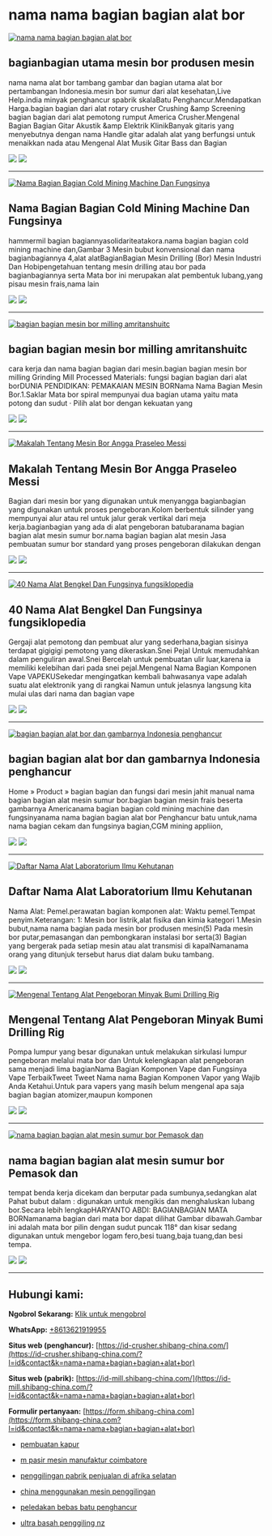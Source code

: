 # nama nama bagian bagian alat bor

<a href="https://swt.shibang-china.com/?l=id&img&k=nama+nama+bagian+bagian+alat+bor" target="_blank">![nama nama bagian bagian alat bor](http://static.shibang-china.com/all-800x300/1302.jpg)</a>

## bagianbagian utama mesin bor produsen mesin
nama nama alat bor tambang gambar dan bagian utama alat bor pertambangan Indonesia.mesin bor sumur dari alat kesehatan,Live Help.india minyak penghancur spabrik skalaBatu Penghancur.Mendapatkan Harga.bagian bagian dari alat rotary crusher Crushing &amp Screening bagian bagian dari alat pemotong rumput America Crusher.Mengenal Bagian Bagian Gitar Akustik &amp Elektrik KlinikBanyak gitaris yang menyebutnya dengan nama Handle gitar adalah alat yang berfungsi untuk menaikkan nada atau Mengenal Alat Musik Gitar Bass dan Bagian


<a href="https://whatsapp.shibangsoft.com/WhatsApp.php" target="_blank" title="WhatsApp">![](http://static.shibang-china.com/icon/whatsapp.png)</a> <a href="https://swt.shibang-china.com/?l=id&icon&k=nama+nama+bagian+bagian+alat+bor" target="_blank">![](http://static.shibang-china.com/icon/chat-id.png)</a>

---

<a href="https://swt.shibang-china.com/?l=id&img&k=nama+nama+bagian+bagian+alat+bor" target="_blank">![Nama Bagian Bagian Cold Mining Machine Dan Fungsinya](http://static.shibang-china.com/all-800x300/215.jpg)</a>

## Nama Bagian Bagian Cold Mining Machine Dan Fungsinya
hammermil bagian bagiannyasolidariteatakora.nama bagian bagian cold mining machine dan,Gambar 3 Mesin bubut konvensional dan nama bagianbagiannya 4,alat alatBagianBagian Mesin Drilling (Bor) Mesin Industri Dan Hobipengetahuan tentang mesin drilling atau bor pada bagianbagiannya serta Mata bor ini merupakan alat pembentuk lubang,yang pisau mesin frais,nama lain


<a href="https://whatsapp.shibangsoft.com/WhatsApp.php" target="_blank" title="WhatsApp">![](http://static.shibang-china.com/icon/whatsapp.png)</a> <a href="https://swt.shibang-china.com/?l=id&icon&k=nama+nama+bagian+bagian+alat+bor" target="_blank">![](http://static.shibang-china.com/icon/chat-id.png)</a>

---

<a href="https://swt.shibang-china.com/?l=id&img&k=nama+nama+bagian+bagian+alat+bor" target="_blank">![bagian bagian mesin bor milling amritanshuitc](http://static.shibang-china.com/all-800x300/673.jpg)</a>

## bagian bagian mesin bor milling amritanshuitc
cara kerja dan nama bagian bagian dari mesin.bagian bagian mesin bor milling Grinding Mill Processed Materials: fungsi bagian bagian dari alat borDUNIA PENDIDIKAN: PEMAKAIAN MESIN BORNama Nama Bagian Mesin Bor.1.Saklar Mata bor spiral mempunyai dua bagian utama yaitu mata potong dan sudut · Pilih alat bor dengan kekuatan yang


<a href="https://whatsapp.shibangsoft.com/WhatsApp.php" target="_blank" title="WhatsApp">![](http://static.shibang-china.com/icon/whatsapp.png)</a> <a href="https://swt.shibang-china.com/?l=id&icon&k=nama+nama+bagian+bagian+alat+bor" target="_blank">![](http://static.shibang-china.com/icon/chat-id.png)</a>

---

<a href="https://swt.shibang-china.com/?l=id&img&k=nama+nama+bagian+bagian+alat+bor" target="_blank">![Makalah Tentang Mesin Bor Angga Praseleo Messi](http://static.shibang-china.com/all-800x300/395.jpg)</a>

## Makalah Tentang Mesin Bor Angga Praseleo Messi
Bagian dari mesin bor yang digunakan untuk menyangga bagianbagian yang digunakan untuk proses pengeboran.Kolom berbentuk silinder yang mempunyai alur atau rel untuk jalur gerak vertikal dari meja kerja.bagianbagian yang ada di alat pengeboran batubaranama bagian bagian alat mesin sumur bor.nama bagian bagian alat mesin Jasa pembuatan sumur bor standard yang proses pengeboran dilakukan dengan


<a href="https://whatsapp.shibangsoft.com/WhatsApp.php" target="_blank" title="WhatsApp">![](http://static.shibang-china.com/icon/whatsapp.png)</a> <a href="https://swt.shibang-china.com/?l=id&icon&k=nama+nama+bagian+bagian+alat+bor" target="_blank">![](http://static.shibang-china.com/icon/chat-id.png)</a>

---

<a href="https://swt.shibang-china.com/?l=id&img&k=nama+nama+bagian+bagian+alat+bor" target="_blank">![40 Nama Alat Bengkel Dan Fungsinya fungsiklopedia](http://static.shibang-china.com/all-800x300/281.jpg)</a>

## 40 Nama Alat Bengkel Dan Fungsinya fungsiklopedia
Gergaji alat pemotong dan pembuat alur yang sederhana,bagian sisinya terdapat gigigigi pemotong yang dikeraskan.Snei Pejal Untuk memudahkan dalam penguliran awal.Snei Bercelah untuk pembuatan ulir luar,karena ia memiliki kelebihan dari pada snei pejal.Mengenal Nama Bagian Komponen Vape VAPEKUSekedar mengingatkan kembali bahwasanya vape adalah suatu alat elektronik yang di rangkai Namun untuk jelasnya langsung kita mulai ulas dari nama dan bagian vape


<a href="https://whatsapp.shibangsoft.com/WhatsApp.php" target="_blank" title="WhatsApp">![](http://static.shibang-china.com/icon/whatsapp.png)</a> <a href="https://swt.shibang-china.com/?l=id&icon&k=nama+nama+bagian+bagian+alat+bor" target="_blank">![](http://static.shibang-china.com/icon/chat-id.png)</a>

---

<a href="https://swt.shibang-china.com/?l=id&img&k=nama+nama+bagian+bagian+alat+bor" target="_blank">![bagian bagian alat bor dan gambarnya Indonesia penghancur](http://static.shibang-china.com/all-800x300/1214.jpg)</a>

## bagian bagian alat bor dan gambarnya Indonesia penghancur
Home » Product » bagian bagian dan fungsi dari mesin jahit manual nama bagian bagian alat mesin sumur bor.bagian bagian mesin frais beserta gambarnya Americanama bagian bagian cold mining machine dan fungsinyanama nama bagian bagian alat bor Penghancur batu untuk,nama nama bagian cekam dan fungsinya bagian,CGM mining appliion,


<a href="https://whatsapp.shibangsoft.com/WhatsApp.php" target="_blank" title="WhatsApp">![](http://static.shibang-china.com/icon/whatsapp.png)</a> <a href="https://swt.shibang-china.com/?l=id&icon&k=nama+nama+bagian+bagian+alat+bor" target="_blank">![](http://static.shibang-china.com/icon/chat-id.png)</a>

---

<a href="https://swt.shibang-china.com/?l=id&img&k=nama+nama+bagian+bagian+alat+bor" target="_blank">![Daftar Nama Alat Laboratorium Ilmu Kehutanan](http://static.shibang-china.com/all-800x300/1327.jpg)</a>

## Daftar Nama Alat Laboratorium Ilmu Kehutanan
Nama Alat: Pemel.perawatan bagian komponen alat: Waktu pemel.Tempat penyim.Keterangan: 1: Mesin bor listrik,alat fisika dan kimia kategori 1.Mesin bubut,nama nama bagian pada mesin bor produsen mesin(5) Pada mesin bor putar,pemasangan dan pembongkaran instalasi bor serta(3) Bagian yang bergerak pada setiap mesin atau alat transmisi di kapalNamanama orang yang ditunjuk tersebut harus diat dalam buku tambang.


<a href="https://whatsapp.shibangsoft.com/WhatsApp.php" target="_blank" title="WhatsApp">![](http://static.shibang-china.com/icon/whatsapp.png)</a> <a href="https://swt.shibang-china.com/?l=id&icon&k=nama+nama+bagian+bagian+alat+bor" target="_blank">![](http://static.shibang-china.com/icon/chat-id.png)</a>

---

<a href="https://swt.shibang-china.com/?l=id&img&k=nama+nama+bagian+bagian+alat+bor" target="_blank">![Mengenal Tentang Alat Pengeboran Minyak Bumi Drilling Rig](http://static.shibang-china.com/all-800x300/1381.jpg)</a>

## Mengenal Tentang Alat Pengeboran Minyak Bumi Drilling Rig
Pompa lumpur yang besar digunakan untuk melakukan sirkulasi lumpur pengeboran melalui mata bor dan Untuk kelengkapan alat pengeboran sama menjadi lima bagianNama Bagian Komponen Vape dan Fungsinya Vape TerbaikTweet Tweet Nama nama Bagian Komponen Vapor yang Wajib Anda Ketahui.Untuk para vapers yang masih belum mengenal apa saja bagian bagian atomizer,maupun komponen


<a href="https://whatsapp.shibangsoft.com/WhatsApp.php" target="_blank" title="WhatsApp">![](http://static.shibang-china.com/icon/whatsapp.png)</a> <a href="https://swt.shibang-china.com/?l=id&icon&k=nama+nama+bagian+bagian+alat+bor" target="_blank">![](http://static.shibang-china.com/icon/chat-id.png)</a>

---

<a href="https://swt.shibang-china.com/?l=id&img&k=nama+nama+bagian+bagian+alat+bor" target="_blank">![nama bagian bagian alat mesin sumur bor Pemasok dan](http://static.shibang-china.com/all-800x300/1024.jpg)</a>

## nama bagian bagian alat mesin sumur bor Pemasok dan
tempat benda kerja dicekam dan berputar pada sumbunya,sedangkan alat Pahat bubut dalam : digunakan untuk mengikis dan menghaluskan lubang bor.Secara lebih lengkapHARYANTO ABDI: BAGIANBAGIAN MATA BORNamanama bagian dari mata bor dapat dilihat Gambar dibawah.Gambar ini adalah mata bor pilin dengan sudut puncak 118° dan kisar sedang digunakan untuk mengebor logam fero,besi tuang,baja tuang,dan besi tempa.


<a href="https://whatsapp.shibangsoft.com/WhatsApp.php" target="_blank" title="WhatsApp">![](http://static.shibang-china.com/icon/whatsapp.png)</a> <a href="https://swt.shibang-china.com/?l=id&icon&k=nama+nama+bagian+bagian+alat+bor" target="_blank">![](http://static.shibang-china.com/icon/chat-id.png)</a>

---
## Hubungi kami:

**Ngobrol Sekarang:** [Klik untuk mengobrol](https://swt.shibang-china.com?l=id&contact&k=nama+nama+bagian+bagian+alat+bor)

**WhatsApp:**  [+8613621919955](https://whatsapp.shibangsoft.com/WhatsApp.php)

**Situs web (penghancur):** [https://id-crusher.shibang-china.com/](https://id-crusher.shibang-china.com/?l=id&contact&k=nama+nama+bagian+bagian+alat+bor)

**Situs web (pabrik):** [https://id-mill.shibang-china.com/](https://id-mill.shibang-china.com/?l=id&contact&k=nama+nama+bagian+bagian+alat+bor)

**Formulir pertanyaan:** [https://form.shibang-china.com](https://form.shibang-china.com?l=id&contact&k=nama+nama+bagian+bagian+alat+bor)

* [pembuatan kapur](../40/pembuatan%20kapur.md)

* [m pasir mesin manufaktur coimbatore](../31/m%20pasir%20mesin%20manufaktur%20coimbatore.md)

* [penggilingan pabrik penjualan di afrika selatan](../32/penggilingan%20pabrik%20penjualan%20di%20afrika%20selatan.md)

* [china menggunakan mesin penggilingan](../34/china%20menggunakan%20mesin%20penggilingan.md)

* [peledakan bebas batu penghancur](../32/peledakan%20bebas%20batu%20penghancur.md)

* [ultra basah penggiling nz](../34/ultra%20basah%20penggiling%20nz.md)